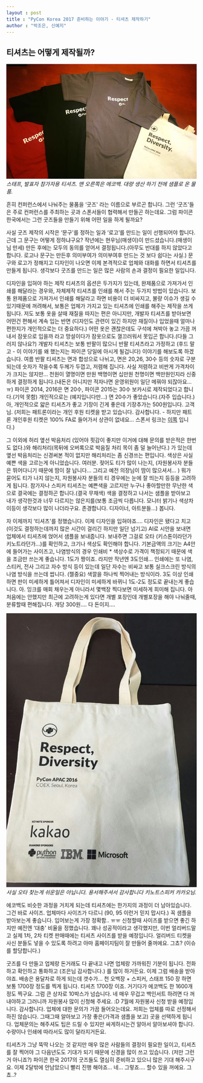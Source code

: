 ```yaml
---
layout : post
title : "PyCon Korea 2017 준비하는 이야기 - 티셔츠 제작하기"
author : "박조은, 신예지"
---
```

 
## 티셔츠는 어떻게 제작될까?

![작년견본티셔츠](/assets/2017/2016_goods.jpg)<br/>
 *스태프, 발표자 참가자용 티셔츠. 맨 오른쪽은 에코백. 대량 생산 하기 전에 샘플로 온 물품.*
 
 흔히 컨퍼런스에서 나눠주는 물품을 ‘굿즈' 라는 이름으로 부르곤 합니다. 그런 ‘굿즈'들은 주로 컨퍼런스를 주최하는 곳과 스폰서들이 협력해서 만들곤 하는데요. 그럼 파이콘 한국에서는 그런 굿즈들을 만들기 위해 어떤 일을 하게 될까요?
 
 사실 굿즈 제작의 시작은 ‘문구'를 정하는 일과 ‘로고’를 만드는 일이 선행되어야 합니다. 근데 그 문구는 어떻게 정하냐구요? 작년에는 현우님(매생이)이 만드셨습니다.(매생이님 만세) 만든 후에는 모두의 동의를 얻어서 결정됩니다.(아무도 반대를 하지 않았다고 합니다. 로고나 문구는 만든후 의미부여가 의미부여후 만드는 것 보다 쉽다는 사실.) 문구와 로고가 정해지고 디자인이 나오면 이제 본격적으로 업체와 대화를 하면서 티셔츠를 만들게 됩니다. 생각보다 굿즈를 만드는 일은 많은 사람의 손과 결정이 필요한 일입니다.
 
 디자인을 입혀야 하는 제작 티셔츠의 옵션은 두가지가 있는데, 완제품으로 가져가서 인쇄를 해달라는 경우와, 자체제작 티셔츠를 인쇄를 해서 주는 두가지 방법이 있습니다. 보통 완제품으로 가져가서 인쇄를 해달라고 하면 비용이 더 비싸지고, 불량 이슈가 생길 수 있기때문에 꺼려해서,  보통은 업체가 가지고 있는 티셔츠에 인쇄를 해주는 제작을 쓰게 됩니다.
 저도 보통 옷을 살때 재질을 따지는 편은 아니지만, 개발자 티셔츠를 받아보면 어떤건 편해서 계속 입는 반면 (디자인도 관련이 있긴 하지만 재질이나 입었을때 얼마나 편한지가 개인적으로는 더 중요하다.) 어떤 옷은 괜찮은데도 구석에 쳐박아 놓고 가끔 꺼내서 잠옷으로 입을까 라고 망설이다가 잠옷으로도 껄끄러워서 못입곤 합니다.(다들 그러지 않나요?) 개발자 티셔츠는 보통 반팔이 많으니 반팔 티셔츠라고 가정하고 (후드 말고 - 이 이야기를 왜 했는지는 파이콘 당일에 아시게 될겁니다) 이야기를 해보도록 하겠습니다. 여름 반팔 티셔츠는 면과 합성으로 나뉘고, 면은 20,26, 30수 등의 숫자로 구분되는데 숫자가 작을수록 두께가 두껍고, 저렴해 집니다. 사실 저렴하고 비싼게 가격차이가 크지는 않지만… 천원이 열명이면 만원 백명이면 십만원 천명이면 백만원인지라 신중하게 결정하게 됩니다.(내돈은 아니지만 적자나면 운영위원이 일단 메꿔야 되잖아요...ㅠ) 파이콘 2014, 2016은 면 20수, 파이콘 2015는 30수 보카시로 제작되었다고 합니다.(기억 못함) 개인적으로는 (예지입니다만…) 면 20수가 좋았습니다.(자주 입습니다.) 아, 개인적으로 얇은 티셔츠가 좋고 기장이 긴게 좋은데 기장추가는 500원입니다. 고객님. (저희는 패트론이라는 개인 후원 티켓을 받고 있습니다. 감사합니다. - 하지만 패트론 개인후원 티켓은 100% FA로 들어가서 상관이 없네요… 스폰서 링크는 [이쪽](https://www.pycon.kr/2017/about/sponsorship/) 입니다.)
 
 그 이외에 허리 옆선 박음처리 (있어야 핏감이 좋지만 이거에 대해 문의를 받은적은 한번도 없다.)와 해리처리(목뒤에 오버록으로 박음질 처리 목이 좀 덜 늘어난다.) 가 있는데 옆선 박음처리는 신경써본 적이 없지만 해리처리는 좀 신경쓰는 편입니다. 
 색상은 사실 예쁜 색을 고르는게 아니었습니다. 여러분. 젖어도 티가 많이 나는지, (자원봉사자 분들은 뛰어다니기 때문에 땀이 잘 납니다… 그리고 예전 의장님이 땀이 많으셔서… ) 뭐가 묻어도 티가 나지 않는지, 자원봉사자 분들의 티 경우에는 눈에 잘 띄는지 등등을 고려하게 됩니다. 참가자나 스피커 티셔츠는 예쁜색을 고르지만 누구나 좋아할만한 무난한 색으로 결국에는 결정하곤 합니다.(결국 무채색) 색을 결정하고 나서는 샘플을 받아보고 내가 생각한것과 너무 다르지는 않은지를(보통 조금씩 다릅니다. 모니터 밝기나 색상차이등이 생각보다 많이 나더라구요. 존경합니다. 디자이너, 아트분들…) 봅니다. 
 
 자 이제까지 ‘티셔츠'를 정했습니다. 이제 디자인을 입혀야죠…. 디자인은 됐다고 치고 (이것도 결정하는데까지 많은 시간이 걸리긴 하지만 일단 넘기고) AI로 시안을 보내면 업체에서 티셔츠에 얹어서 샘플을 보내줍니다. 보내주면 그걸로 오타 (키스톤이라던가 키노트라던가...)를 확인하고, 크기나 색상도 확인해야 합니다. 기본금액의 크기는 A4안에 들어가는 사이즈고, 나염방식의 경우 인쇄비 * 색상수로 가격이 책정되기 때문에 색을 조금만 쓰는게 좋습니다. 1도가 짱이죠. 라지만 작년엔 3도인쇄… 인쇄에는 또 나염, 스티커, 전사 그리고 자수 방식 등이 있는데 일단 자수는 비싸고 보통 실크스크린 방식의 나염 방식을 쓰는데 쌉니다. (젤중요)  색깔을 하나씩 찍어내는 방식이라. 3도 이상 인쇄하면 판이 미세하게 틀어져서 디자인이 미세하게 바뀌니 1도-2도 정도로 끝내는게 좋습니다. 아. 잉크를 매회 채우는게 아니라서 몇백장 찍다보면 미세하게 희미해 집니다. 아 처음에는 안했지만 최근에 고려하는게 있다면 개별 포장인데 개별포장을 해야 나눠줄때, 분류할때 편해집니다. 개당 300원…. 다 돈이지….

![작년견본티셔츠](/assets/2017/typo_echobag.jpg)<br/>
*사실 오타 찾는게 쉬운일은 아닙니다. 용서해주셔서 감사합니다 키노트스피커 카카오님.*

 에코백도 비슷한 과정을 거치게 되는데 티셔츠에는 한가지의 과정이 더 남아있습니다. 그건 바로 사이즈. 업체마다 사이즈가 다르니 (90, 95 이런거 믿지 맙시다.) 꼭 샘플을 받아보는게 좋습니다. 입어보는게 가장 정확함.. ㅠㅠ 신청할때 사이즈를 받으면 좋긴 하지만 예전엔 ‘대충' 비율을 정했습니다. 꽤나 성공적이라고 생각했지만, 이번 얼리버드말고 실제 1차, 2차 티켓 판매때에는 티셔츠 사이즈를 받을 예정입니다. 얼리버드 티켓을 사신 분들도 넣을 수 있도록 하려고 아마 홈페이지팀이 잘 만들어 줄꺼에요. 그쵸? (이슈를 할당합니다.)
 
  굿즈를 다 만들고 업체랑 돈거래도 다 끝내고 나면 업체랑 가까워진 기분이 됩니다. 전화하고 확인하고 통화하고 (조은님 감사합니다.) 를 많이 하거든요. 이제 그럼 배송을 받아야죠. 배송은 용달차로  하게 되는데 갯수가… 천 오백장 + 스피커, 스태프 150 장 하면 보통 1700장 정도를 찍게 됩니다. 티셔츠 1700장 이죠. 거기다가 에코백도 한 1600개 정도 찍구요.  그럼 큰 상자로 10박스가 넘습니다. 네 매우 무겁고 백인서트 하려면 다 꺼내야하고 그러니까 자원봉사 많이 신청해 주세요. :D 7월에 자원봉사 신청 받을 예정입니다. 감사합니다.
 업체에 대한 문의가 가끔 들어오는데요. 저희는 업체를 따로 선정해서 하진 않습니다. 그때그때 알아보고 가장 좋은(가격과 샘플을 보고) 곳을 선택하게 됩니다. 업체문의는 해주셔도 팁은 드릴 수 있지만 싸게하시는건 알아서 알아보셔야 합니다. 수량이나 인쇄에 따라서도 많이 달라지거든요. 
 
 티셔츠가 그냥 뚝딱 나오는 것 같지만 매우 많은 사람들의 결정이 필요한 일이고, 티셔츠를 잘 찍어야 그 다음년도도 기대가 되기 때문에 신경을 많이 쓰고 있습니다. (저만 그런거 아니죠?) 파이콘 한국 2017의 굿즈들도 열심히 준비하고 있으니 많은 기대 해주시구요. 이제 2달밖에 안남았으니 빨리 진행 해야죠… 네… 그렇죠…. 할수 있을 꺼에요. 그쵸..?
